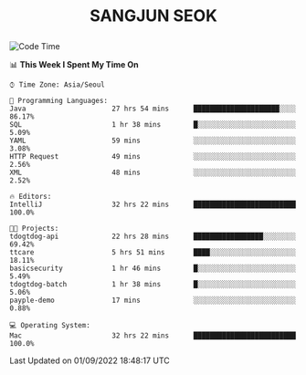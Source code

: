<h1>
 <p align="center">
   SANGJUN SEOK
 </p>
</h1>

<!--START_SECTION:waka-->
![Code Time](http://img.shields.io/badge/Code%20Time-1%2C772%20hrs%2056%20mins-blue)

📊 **This Week I Spent My Time On** 

```text
⌚︎ Time Zone: Asia/Seoul

💬 Programming Languages: 
Java                     27 hrs 54 mins      █████████████████████░░░░   86.17% 
SQL                      1 hr 38 mins        █░░░░░░░░░░░░░░░░░░░░░░░░   5.09% 
YAML                     59 mins             ░░░░░░░░░░░░░░░░░░░░░░░░░   3.08% 
HTTP Request             49 mins             ░░░░░░░░░░░░░░░░░░░░░░░░░   2.56% 
XML                      48 mins             ░░░░░░░░░░░░░░░░░░░░░░░░░   2.52%

🔥 Editors: 
IntelliJ                 32 hrs 22 mins      █████████████████████████   100.0%

🐱‍💻 Projects: 
tdogtdog-api             22 hrs 28 mins      █████████████████░░░░░░░░   69.42% 
ttcare                   5 hrs 51 mins       ████░░░░░░░░░░░░░░░░░░░░░   18.11% 
basicsecurity            1 hr 46 mins        █░░░░░░░░░░░░░░░░░░░░░░░░   5.49% 
tdogtdog-batch           1 hr 38 mins        █░░░░░░░░░░░░░░░░░░░░░░░░   5.06% 
payple-demo              17 mins             ░░░░░░░░░░░░░░░░░░░░░░░░░   0.88%

💻 Operating System: 
Mac                      32 hrs 22 mins      █████████████████████████   100.0%

```


 Last Updated on 01/09/2022 18:48:17 UTC
<!--END_SECTION:waka-->
